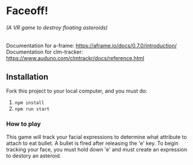 # Faceoff!
###### (A VR game to destroy floating asteroids)
Documentation for a-frame: https://aframe.io/docs/0.7.0/introduction/
Documentation for clm-tracker: https://www.auduno.com/clmtrackr/docs/reference.html

## Installation
Fork this project to your local computer, and you must do: 
1. `npm install`
2. `npm run start`

### How to play
This game will track your facial expressions to determine what attribute to attach to eat bullet. 
A bullet is fired after releasing the 'e' key. To begin tracking your face, you must hold down 'e'
and must create an expression to destory an asteroid. 




